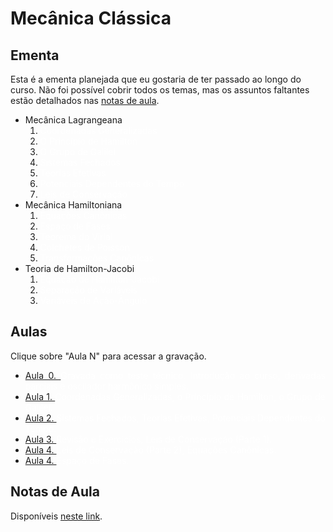 # Mecânica Clássica

## Ementa

Esta é a ementa planejada que eu gostaria de ter passado ao longo do curso. Não foi possível cobrir todos os temas, mas os assuntos faltantes estão detalhados nas [notas de aula](https://alves-nickolas.github.io/pdf/Mecânica_Clássica.pdf).

<div style="text-align: justify">
   <ul>
		<li>Mecânica Lagrangeana
			<ol>
				<li><span style="color:#ffffff">Coordenadas Generalizadas</span></li>
				<li><span style="color:#ffffff">O Princípio de Hamilton</span></li>
				<li><span style="color:#ffffff">O Grupo de Galilei</span></li>
				<li><span style="color:#ffffff">Sistemas Fechados</span></li>
				<li><span style="color:#ffffff">Teorias Efetivas</span></li>
				<li><span style="color:#ffffff">Potenciais Dependentes do Tempo</span></li>
				<li><span style="color:#ffffff">Leis de Conservação</span></li>
			</ol>
		</li>
		<li>Mecânica Hamiltoniana
			<ol>
				<li><span style="color:#ffffff">Equações Canônicas</span></li>
				<li><span style="color:#ffffff">Espaço de Fases</span></li>
				<li><span style="color:#ffffff">Teorema do Virial</span></li>
				<li><span style="color:#ffffff">Colchetes de Poisson</span></li>
				<li><span style="color:#ffffff">Transformações Canônicas</span></li>
			</ol>
		</li>
		<li>Teoria de Hamilton-Jacobi
			<ol>
				<li><span style="color:#ffffff">Equação de Hamilton-Jacobi</span></li>
				<li><span style="color:#ffffff">Separação de Variáveis</span></li>
				<li><span style="color:#ffffff">Variáveis de Ação-Ângulo</span></li>
			</ol>
		</li>
	</ul>
</div>

## Aulas

Clique sobre "Aula N" para acessar a gravação.

<div style="text-align: justify">
   <ul>
		<li><a href='https://drive.google.com/file/d/1Hdk28sKSnscw7TNmPO2WHoxlGJIJRkqg/view?usp=sharing' target="_blank">Aula 0. </a><span style="color:#ffffff">Gravada como teste técnico. Introdução ao curso, derivadas parciais e oscilador harmônico simples.</span></li>
		<li><a href='https://drive.google.com/file/d/1-BJi4KQYEBC_Svd-n0BKhI9tdGOhoO0N/view?usp=sharing' target="_blank">Aula 1. </a><span style="color:#ffffff">Coordenadas Generalizadas, o Princípio de Hamilton, o Grupo de Galilei.</span></li>
		<li><a href='https://drive.google.com/file/d/1pAxgS-ELXKUFa-oHj9fZvrB0UkP9iwZL/view?usp=sharing' target="_blank">Aula 2. </a><span style="color:#ffffff">Sistemas Fechados, Teorias Efetivas, Potenciais Dependentes do Tempo.</span></li>
		<li><a href='https://drive.google.com/file/d/1vDrbA9MLHMGOgT1cJehNflz2ocya1XH1/view?usp=sharing' target="_blank">Aula 3. </a><span style="color:#ffffff">Revisão e Exercícios, Leis de Conservação (Parte 1).</span></li>
		<li><a href='https://drive.google.com/file/d/1rDzvvXrcuZ_5oTGWhMDzc5Qi0u02tS7H/view?usp=sharing' target="_blank">Aula 4. </a><span style="color:#ffffff">Leis de Conservação (Parte 2), Equações Canônicas.</span></li>
		<li><a href='https://drive.google.com/file/d/1yKmMtcEpGUWWIFw6lO8ndydaEa4Ca14V/view?usp=sharing' target="_blank">Aula 4. </a><span style="color:#ffffff">Espaço de Fases.</span></li>
	</ul>
</div>

## Notas de Aula

Disponíveis [neste link](https://alves-nickolas.github.io/pdf/Mecânica_Clássica.pdf).
